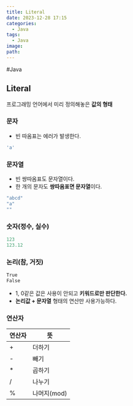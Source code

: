 ```yaml
---
title: Literal
date: 2023-12-28 17:15
categories:
  - Java
tags:
  - Java
image: 
path:
---
```

#Java 

## Literal
프로그래밍 언어에서 미리 정의해놓은 **값의 형태**

### 문자
+ 빈 따옴표는 에러가 발생한다.
```java
'a'
```

### 문자열
+ 빈 쌍따옴표도 문자열이다.
+ 한 개의 문자도 **쌍따옴표면 문자열**이다.

```java
"abcd"
"a"
""
```

### 숫자(정수, 실수)
```java
123
123.12
```

### 논리(참, 거짓)
```java
True
False
```

- 1, 0같은 값은 사용이 안되고 **키워드로만 판단한다.**
- **논리값 + 문자열** 형태의 연산만 사용가능하다.


### 연산자
|연산자|뜻|
| --- | --- |
| + | 더하기 |
| - | 빼기 |
| * | 곱하기 |
| / | 나누기 |
| % | 나머지(mod) |